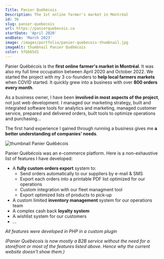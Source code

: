 ```yaml
---
Title: Panier Québécois
Description: The 1st online farmer's market in Montréal
id: 30
slug: panier-quebecois
url: https://panierquebecois.ca
startDate: 'April 2020'
endDate: 'March 2023'
image: /images/portfolio/panier-quebecois-thumbnail.jpg
imageAlt: thumbnail Panier Québécois
color: 5fbb65d1
---
```


Panier Québécois is the **first online farmer's market in Montréal**. It was also my full time occupation between April 2020 and October 2022. We started the project with my 3 co-founders to **help local farmers markets** when COVID started. It quickly grew into a business with over **800 orders every month**.

As a business owner, I have been **involved in most aspects of the project**, not just web development. I managed our marketing strategy, built and integrated software tools for analytics and marketing, managed customer service, prepared and delivered orders, built tools to optimize operations and purchasing...

The first hand experience I gained through running a business gives me **a better understanding of companies' needs**.

![thumbnail Panier Québécois](/images/portfolio/panier-quebecois-thumbnail.jpg)

Panier Québécois was an e-commerce platform. Here is a non-exhaustive list of features I have developed:

- A **fully custom orders export** system to:
  - Send orders automatically to our suppliers by e-mail & SMS
  - Export each orders into a printable PDF list optimized for our operations
  - Custom integration with our fleet managment tool
  - Export optimized lists of products to pick-up
- A custom limited **inventory management** system for our operations team
- A complex cash back **loyalty system**
- A wishlist system for our customers
- ...

_All features were developed in PHP in a custom plugin_

_(Panier Québécois is now mostly a B2B service without the need for a storefront or most of the features listed above. Hence why the current website doesn't show them.)_
